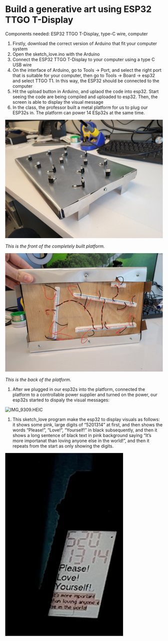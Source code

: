 # Build a generative art using ESP32 TTGO T-Display

Components needed: ESP32 TTGO T-Display, type-C wire, computer

1. Firstly, download the correct version of Arduino that fit your computer system
2. Open the sketch_love.ino with the Arduino
3. Connect the ESP32 TTGO T-Display to your computer using a type C USB wire
4. On the interface of Arduino, go to Tools → Port, and select the right port that is suitable for your computer, then go to Tools → Board → esp32 and select TTGO T1. In this way, the ESP32 should be connected to the computer
5. Hit the upload button in Arduino, and uplaod the code into esp32. Start seeing the code are being compiled and uploaded to esp32. Then, the screen is able to display the visual message
6. In the class, the professor built a metal platform for us to plug our ESP32s in. The platform can power 14 ESp32s at the same time.

![20230228_111131.jpg](20230228_111131.jpg)

*This is the front of the completely built platform.*

![20230228_111146.jpg](20230228_111146.jpg)

*This is the back of the platform.*

1. After we plugged in our esp32s into the platform, connected the platform to a controllable power supplier and turned on the power, our esp32s started to dispaly the visual messages:

![IMG_9309.HEIC](IMG_9309.heic)

1. This sketch_love program make the esp32 to display visuals as follows: it shows some pink, large digits of “5201314” at first, and then shows the words “Please!”, “Love!”, “Yourself!” in black subsequently, and then it shows a long sentence of black text in pink background saying “It’s more importanat than loving anyone else in the world!”, and then it repeats from the start as only showing the digits.

![IMG_9718.jpg](IMG_9718.jpg)